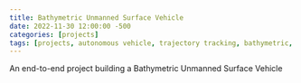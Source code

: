 ```yaml
---
title: Bathymetric Unmanned Surface Vehicle
date: 2022-11-30 12:00:00 -500
categories: [projects]
tags: [projects, autonomous vehicle, trajectory tracking, bathymetric, qt, esp32]
---
```


An end-to-end project building a Bathymetric Unmanned Surface Vehicle